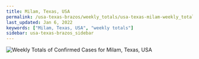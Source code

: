 ```yaml
---
title: Milam, Texas, USA
permalink: /usa-texas-brazos/weekly_totals/usa-texas-milam-weekly_totals.html
last_updated: Jan 6, 2022
keywords: ["Milam, Texas, USA", "weekly totals"]
sidebar: usa-texas-brazos_sidebar
---
```


![Weekly Totals of Confirmed Cases for Milam, Texas, USA](/covid_tracker/images/graphs/usa-texas-milam-weekly_totals_graph.png)
